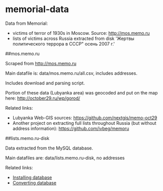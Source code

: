 memorial-data
=============

Data from Memorial: 

* victims of terror of 1930s in Moscow. Source: http://mos.memo.ru
* lists of victims across Russia extracted from disk 'Жертвы политического террора в СССР" осень 2007 г.'

##mos.memo.ru

Scraped from http://mos.memo.ru

Main datafile is: data/mos.memo.ru/all.csv, includes addresses.

Includes download and parsing script.

Portion of these data (Lubyanka area) was geocoded and put on the map here: http://october29.ru/wp/gorod/


Related links:

* Lubyanka Web-GIS sources: https://github.com/nextgis/memo-oct29
* Another project on extracting full lists throughout Russia (but without address information): https://github.com/ivbeg/memoru

##lists.memo.ru-disk

Data extracted from the MySQL database.

Main datafiles are: data/lists.memo.ru-disk, no addresses

Related links:

* [Installing database](https://github.com/nextgis/memorial-data/wiki/%D0%A3%D1%81%D1%82%D0%B0%D0%BD%D0%BE%D0%B2%D0%BA%D0%B0-%D0%B1%D0%B0%D0%B7-%D0%B4%D0%B0%D0%BD%D0%BD%D1%8B%D1%85-%D0%B8%D0%B7-lists.memo.ru)
* [Converting database](https://github.com/nextgis/memorial-data/wiki/%D0%9A%D0%BE%D0%BD%D0%B2%D0%B5%D1%80%D1%82%D0%B0%D1%86%D0%B8%D1%8F-%D0%B1%D0%B0%D0%B7-%D0%B4%D0%B0%D0%BD%D0%BD%D1%8B%D1%85)

